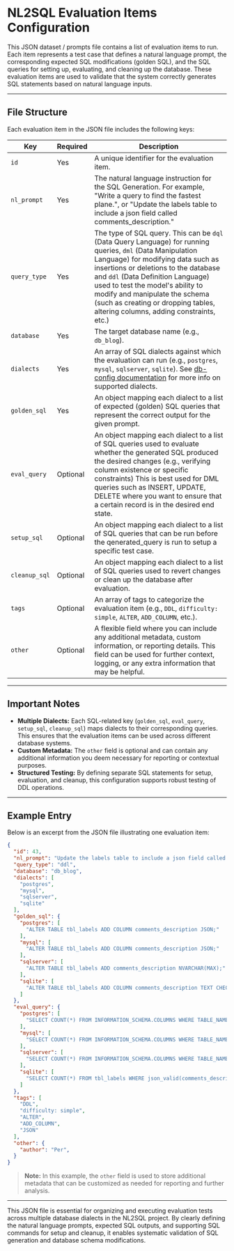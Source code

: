 # NL2SQL Evaluation Items Configuration

This JSON dataset / prompts file contains a list of evaluation items to run. Each item represents a test case that defines a natural language prompt, the corresponding expected SQL modifications (golden SQL), and the SQL queries for setting up, evaluating, and cleaning up the database. These evaluation items are used to validate that the system correctly generates SQL statements based on natural language inputs.

---

## File Structure

Each evaluation item in the JSON file includes the following keys:

| **Key**        | **Required** | **Description**                                                                                                                                                                                                     |
| -------------- | ------------ | ------------------------------------------------------------------------------------------------------------------------------------------------------------------------------------------------------------------- |
| `id`           | Yes          | A unique identifier for the evaluation item.                                                                                                                                                                      |
| `nl_prompt`    | Yes          | The natural language instruction for the SQL Generation. For example, "Write a query to find the fastest plane.", or "Update the labels table to include a json field called comments_description."                                                                   |
| `query_type`   | Yes          | The type of SQL query. This can be `dql` (Data Query Language) for running queries, `dml` (Data Manipulation Language) for modifying data such as insertions or deletions to the database and `ddl` (Data Definition Language) used to test the model's ability to modify and manipulate the schema (such as creating or dropping tables, altering columns, adding constraints, etc.)                                                                                                                                                  |
| `database`     | Yes          | The target database name (e.g., `db_blog`).                                                                                                                                                                         |
| `dialects`     | Yes          | An array of SQL dialects against which the evaluation can run (e.g., `postgres`, `mysql`, `sqlserver`, `sqlite`). See [db-config documentation](/docs/configs/db-config.md) for more info on supported dialects.                                                                                                 |
| `golden_sql`   | Yes          | An object mapping each dialect to a list of expected (golden) SQL queries that represent the correct output for the given prompt.                                                                                  |
| `eval_query`   | Optional     | An object mapping each dialect to a list of SQL queries used to evaluate whether the generated SQL produced the desired changes (e.g., verifying column existence or specific constraints) This is best used for DML queries such as INSERT, UPDATE, DELETE where you want to ensure that a certain record is in the desired end state.                   |
| `setup_sql`    | Optional     | An object mapping each dialect to a list of SQL queries that can be run before the qenerated_query is run to setup a specific test case.                                                                                        |
| `cleanup_sql`  | Optional     | An object mapping each dialect to a list of SQL queries used to revert changes or clean up the database after evaluation.                                                                                           |
| `tags`         | Optional     | An array of tags to categorize the evaluation item (e.g., `DDL`, `difficulty: simple`, `ALTER`, `ADD_COLUMN`, etc.).                                                                                                      |
| `other`        | Optional     | A flexible field where you can include any additional metadata, custom information, or reporting details. This field can be used for further context, logging, or any extra information that may be helpful.     |

---

## Important Notes

- **Multiple Dialects:** Each SQL-related key (`golden_sql`, `eval_query`, `setup_sql`, `cleanup_sql`) maps dialects to their corresponding queries. This ensures that the evaluation items can be used across different database systems.
- **Custom Metadata:** The `other` field is optional and can contain any additional information you deem necessary for reporting or contextual purposes.
- **Structured Testing:** By defining separate SQL statements for setup, evaluation, and cleanup, this configuration supports robust testing of DDL operations.

---

## Example Entry

Below is an excerpt from the JSON file illustrating one evaluation item:

```json
{
  "id": 43,
  "nl_prompt": "Update the labels table to include a json field called comments_description.",
  "query_type": "ddl",
  "database": "db_blog",
  "dialects": [
    "postgres",
    "mysql",
    "sqlserver",
    "sqlite"
  ],
  "golden_sql": {
    "postgres": [
      "ALTER TABLE tbl_labels ADD COLUMN comments_description JSON;"
    ],
    "mysql": [
      "ALTER TABLE tbl_labels ADD COLUMN comments_description JSON;"
    ],
    "sqlserver": [
      "ALTER TABLE tbl_labels ADD comments_description NVARCHAR(MAX);"
    ],
    "sqlite": [
      "ALTER TABLE tbl_labels ADD COLUMN comments_description TEXT CHECK (json_valid(comments_description));"
    ]
  },
  "eval_query": {
    "postgres": [
      "SELECT COUNT(*) FROM INFORMATION_SCHEMA.COLUMNS WHERE TABLE_NAME='tbl_labels' AND column_name='comments_description' AND data_type = 'json'"
    ],
    "mysql": [
      "SELECT COUNT(*) FROM INFORMATION_SCHEMA.COLUMNS WHERE TABLE_NAME='tbl_labels' AND column_name='comments_description' AND data_type = 'json'"
    ],
    "sqlserver": [
      "SELECT COUNT(*) FROM INFORMATION_SCHEMA.COLUMNS WHERE TABLE_NAME = 'tbl_labels' AND COLUMN_NAME = 'comments_description' AND DATA_TYPE = 'nvarchar';"
    ],
    "sqlite": [
      "SELECT COUNT(*) FROM tbl_labels WHERE json_valid(comments_description);"
    ]
  },
  "tags": [
    "DDL",
    "difficulty: simple",
    "ALTER",
    "ADD_COLUMN",
    "JSON"
  ],
  "other": {
    "author": "Per",
  }
}
```

> **Note:** In this example, the `other` field is used to store additional metadata that can be customized as needed for reporting and further analysis.

---

This JSON file is essential for organizing and executing evaluation tests across multiple database dialects in the NL2SQL project. By clearly defining the natural language prompts, expected SQL outputs, and supporting SQL commands for setup and cleanup, it enables systematic validation of SQL generation and database schema modifications.